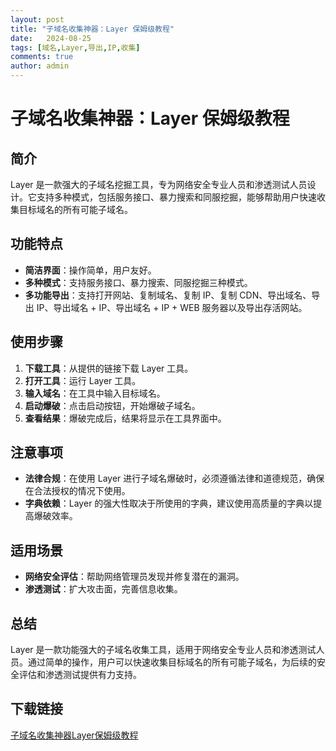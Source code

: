 ```yaml
---
layout: post
title: "子域名收集神器：Layer 保姆级教程"
date:   2024-08-25
tags: [域名,Layer,导出,IP,收集]
comments: true
author: admin
---
```

# 子域名收集神器：Layer 保姆级教程

## 简介
Layer 是一款强大的子域名挖掘工具，专为网络安全专业人员和渗透测试人员设计。它支持多种模式，包括服务接口、暴力搜索和同服挖掘，能够帮助用户快速收集目标域名的所有可能子域名。

## 功能特点
- **简洁界面**：操作简单，用户友好。
- **多种模式**：支持服务接口、暴力搜索、同服挖掘三种模式。
- **多功能导出**：支持打开网站、复制域名、复制 IP、复制 CDN、导出域名、导出 IP、导出域名 + IP、导出域名 + IP + WEB 服务器以及导出存活网站。

## 使用步骤
1. **下载工具**：从提供的链接下载 Layer 工具。
2. **打开工具**：运行 Layer 工具。
3. **输入域名**：在工具中输入目标域名。
4. **启动爆破**：点击启动按钮，开始爆破子域名。
5. **查看结果**：爆破完成后，结果将显示在工具界面中。

## 注意事项
- **法律合规**：在使用 Layer 进行子域名爆破时，必须遵循法律和道德规范，确保在合法授权的情况下使用。
- **字典依赖**：Layer 的强大性取决于所使用的字典，建议使用高质量的字典以提高爆破效率。

## 适用场景
- **网络安全评估**：帮助网络管理员发现并修复潜在的漏洞。
- **渗透测试**：扩大攻击面，完善信息收集。

## 总结
Layer 是一款功能强大的子域名收集工具，适用于网络安全专业人员和渗透测试人员。通过简单的操作，用户可以快速收集目标域名的所有可能子域名，为后续的安全评估和渗透测试提供有力支持。

## 下载链接

[子域名收集神器Layer保姆级教程](https://pan.quark.cn/s/a5bd182efb64)